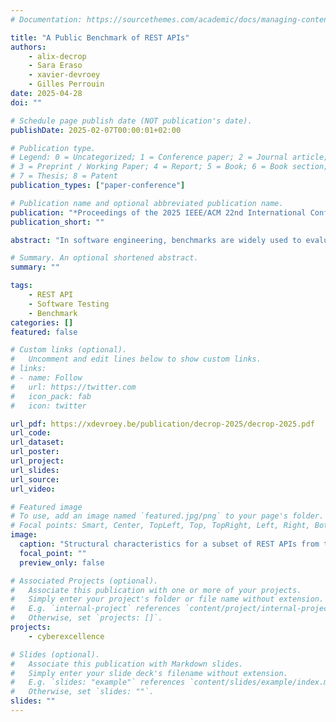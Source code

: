```yaml
---
# Documentation: https://sourcethemes.com/academic/docs/managing-content/

title: "A Public Benchmark of REST APIs"
authors: 
    - alix-decrop
    - Sara Eraso
    - xavier-devroey
    - Gilles Perrouin
date: 2025-04-28
doi: ""

# Schedule page publish date (NOT publication's date).
publishDate: 2025-02-07T00:00:01+02:00

# Publication type.
# Legend: 0 = Uncategorized; 1 = Conference paper; 2 = Journal article;
# 3 = Preprint / Working Paper; 4 = Report; 5 = Book; 6 = Book section;
# 7 = Thesis; 8 = Patent
publication_types: ["paper-conference"]

# Publication name and optional abbreviated publication name.
publication: "*Proceedings of the 2025 IEEE/ACM 22nd International Conference on Mining Software Repositories (MSR)*"
publication_short: ""

abstract: "In software engineering, benchmarks are widely used to evaluate and compare the performance, functionality, and reliability of analysis tools. Despite the prevalence of benchmarks in areas such as databases, machine learning, and programming languages, there is a notable absence of publicly available benchmarks for REST APIs, a cornerstone of modern web-based systems. While existing research papers occasionally employ similar REST APIs in their evaluations, opportunistic API selection hampers comparison. Moreover, these studies often rely on API documentation and structural characteristics. Without a reliable benchmark, API data used in evaluations may be outdated or inaccurate, compromising reliability and reproducibility. Hence, this paper addresses a gap in the literature by providing a comprehensive and Public REST API Benchmark (PRAB), to be utilized by researchers in their evaluations. The benchmark contains documentation and structural characteristics of 60 publicly available REST APIs. First, we conduct a systematic mapping study to discover the available and public REST APIs that are utilized in the academic literature. Then, by analyzing the resulting APIs, we report their structural characteristics (e.g., routes, query parameters, HTTP methods, authentication). Finally, we provide their documentation (i.e., OpenAPI Specification, Postman Collection) in a publicly available GitHub repository, to help with future evaluations of REST API studies."

# Summary. An optional shortened abstract.
summary: ""

tags: 
    - REST API 
    - Software Testing
    - Benchmark
categories: []
featured: false

# Custom links (optional).
#   Uncomment and edit lines below to show custom links.
# links:
# - name: Follow
#   url: https://twitter.com
#   icon_pack: fab
#   icon: twitter

url_pdf: https://xdevroey.be/publication/decrop-2025/decrop-2025.pdf
url_code:
url_dataset: 
url_poster:
url_project:
url_slides:
url_source:
url_video:

# Featured image
# To use, add an image named `featured.jpg/png` to your page's folder. 
# Focal points: Smart, Center, TopLeft, Top, TopRight, Left, Right, BottomLeft, Bottom, BottomRight.
image:
  caption: "Structural characteristics for a subset of REST APIs from the benchmark"
  focal_point: ""
  preview_only: false

# Associated Projects (optional).
#   Associate this publication with one or more of your projects.
#   Simply enter your project's folder or file name without extension.
#   E.g. `internal-project` references `content/project/internal-project/index.md`.
#   Otherwise, set `projects: []`.
projects:
    - cyberexcellence

# Slides (optional).
#   Associate this publication with Markdown slides.
#   Simply enter your slide deck's filename without extension.
#   E.g. `slides: "example"` references `content/slides/example/index.md`.
#   Otherwise, set `slides: ""`.
slides: ""
---
```

